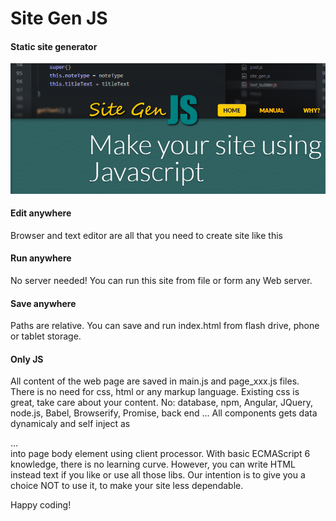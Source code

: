 Site Gen JS
===========

#### Static site generator ####


![alt tag](https://raw.githubusercontent.com/DaniloBabovic/SiteGenJS/master/img/site_gen_shot.png)

#### Edit anywhere ####

Browser and text editor are all that you need to create site like this

#### Run anywhere ####

No server needed!
You can run this site from file or form any Web server.

#### Save anywhere ####

Paths are relative.
You can save and run index.html from flash drive, phone or tablet storage.

#### Only JS ####

All content of the web page are saved in  main.js and  page_xxx.js files. There is no need for css, html or any markup language. Existing css is great, take care about your content.
No: database, npm, Angular, JQuery, node.js, Babel, Browserify, Promise, back end ... All components gets data dynamicaly and self inject as  <section>...</section> into page body element using client processor.
With basic ECMAScript 6 knowledge, there is no learning curve.
However, you can write HTML instead text if you like or use all those libs.
Our intention is to give you a choice NOT to use it, to make your site less dependable.

Happy coding!
